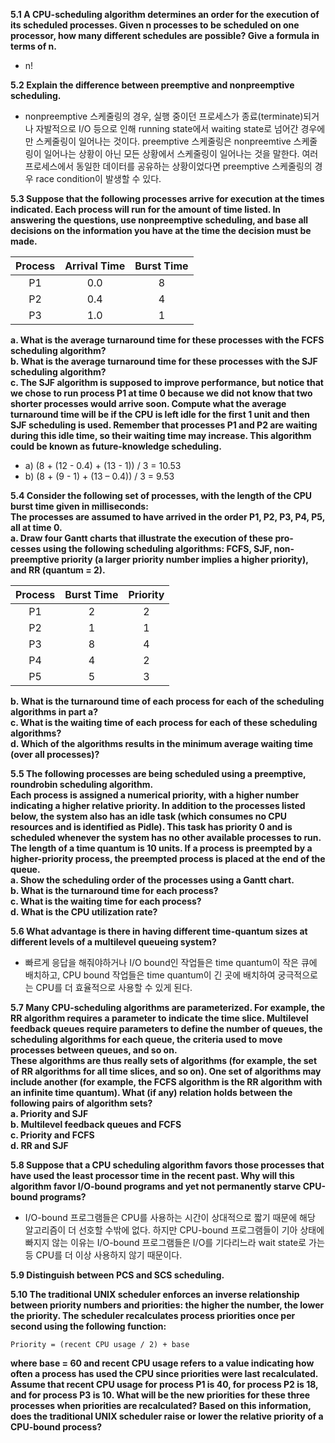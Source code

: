 **5.1 A CPU-scheduling algorithm determines an order for the execution of its scheduled processes. Given n processes to be scheduled on one processor, how many different schedules are possible? Give a formula in terms of n.**  

* n!  

**5.2 Explain the difference between preemptive and nonpreemptive scheduling.**  

* nonpreemptive 스케줄링의 경우, 실행 중이던 프로세스가 종료(terminate)되거나 자발적으로 I/O 등으로 인해 running state에서 waiting state로 넘어간 경우에만 스케줄링이 일어나는 것이다. preemptive 스케줄링은 nonpreemtive 스케줄링이 일어나는 상황이 아닌 모든 상황에서 스케줄링이 일어나는 것을 말한다. 여러 프로세스에서 동일한 데이터를 공유하는 상황이었다면 preemptive 스케줄링의 경우 race condition이 발생할 수 있다.  

**5.3 Suppose that the following processes arrive for execution at the times indicated. Each process will run for the amount of time listed. In answering the questions, use nonpreemptive scheduling, and base all decisions on the information you have at the time the decision must be made.**  

|Process|Arrival Time|Burst Time|
 |:---:|:---:|:---:|
 |P1|0.0|8|
 |P2|0.4|4|
 |P3|1.0|1|
  
**a. What is the average turnaround time for these processes with the FCFS scheduling algorithm?**  
**b. What is the average turnaround time for these processes with the SJF scheduling algorithm?**  
**c. The SJF algorithm is supposed to improve performance, but notice that we chose to run process P1 at time 0 because we did not know that two shorter processes would arrive soon. Compute what the average turnaround time will be if the CPU is left idle for the first 1 unit and then SJF scheduling is used. Remember that processes P1 and P2 are waiting during this idle time, so their waiting time may increase. This algorithm could be known as future-knowledge scheduling.**  

* a) (8 + (12 - 0.4) + (13 - 1)) / 3 = 10.53  
* b) (8 + (9 - 1) + (13 – 0.4)) / 3 = 9.53  

**5.4 Consider the following set of processes, with the length of the CPU burst time given in milliseconds:**  
**The processes are assumed to have arrived in the order P1, P2, P3, P4, P5, all at time 0.**  
**a. Draw four Gantt charts that illustrate the execution of these pro- cesses using the following scheduling algorithms: FCFS, SJF, non-preemptive priority (a larger priority number implies a higher priority), and RR (quantum = 2).**  

|Process|Burst Time|Priority|
 |:---:|:---:|:---:|
 |P1|2|2|
 |P2|1|1|
 |P3|8|4|
 |P4|4|2|
 |P5|5|3|

**b. What is the turnaround time of each process for each of the scheduling algorithms in part a?**  
**c. What is the waiting time of each process for each of these scheduling algorithms?**  
**d. Which of the algorithms results in the minimum average waiting time (over all processes)?**  

**5.5 The following processes are being scheduled using a preemptive, roundrobin scheduling algorithm.**  
**Each process is assigned a numerical priority, with a higher number indicating a higher relative priority. In addition to the processes listed below, the system also has an idle task (which consumes no CPU resources and is identified as Pidle). This task has priority 0 and is scheduled whenever the system has no other available processes to run. The length of a time quantum is 10 units. If a process is preempted by a higher-priority process, the preempted process is placed at the end of the queue.**  
**a. Show the scheduling order of the processes using a Gantt chart.**  
**b. What is the turnaround time for each process?**  
**c. What is the waiting time for each process?**  
**d. What is the CPU utilization rate?**  

**5.6 What advantage is there in having different time-quantum sizes at different levels of a multilevel queueing system?**  

* 빠르게 응답을 해줘야하거나 I/O bound인 작업들은 time quantum이 작은 큐에 배치하고, CPU bound 작업들은 time quantum이 긴 곳에 배치하여 궁극적으로는 CPU를 더 효율적으로 사용할 수 있게 된다.

**5.7 Many CPU-scheduling algorithms are parameterized. For example, the RR algorithm requires a parameter to indicate the time slice. Multilevel feedback queues require parameters to define the number of queues, the scheduling algorithms for each queue, the criteria used to move processes between queues, and so on.**  
**These algorithms are thus really sets of algorithms (for example, the set of RR algorithms for all time slices, and so on). One set of algorithms may include another (for example, the FCFS algorithm is the RR algorithm with an infinite time quantum). What (if any) relation holds between the following pairs of algorithm sets?**  
**a. Priority and SJF**  
**b. Multilevel feedback queues and FCFS**  
**c. Priority and FCFS**  
**d. RR and SJF**  

**5.8 Suppose that a CPU scheduling algorithm favors those processes that have used the least processor time in the recent past. Why will this algorithm favor I/O-bound programs and yet not permanently starve CPU-bound programs?**  

* I/O-bound 프로그램들은 CPU를 사용하는 시간이 상대적으로 짧기 때문에 해당 알고리즘이 더 선호할 수밖에 없다. 하지만 CPU-bound 프로그램들이 기아 상태에 빠지지 않는 이유는 I/O-bound 프로그램들은 I/O를 기다리느라 wait state로 가는 등 CPU를 더 이상 사용하지 않기 때문이다.    

**5.9 Distinguish between PCS and SCS scheduling.**  

**5.10 The traditional UNIX scheduler enforces an inverse relationship between priority numbers and priorities: the higher the number, the lower the priority. The scheduler recalculates process priorities once per second using the following function:**  
```
Priority = (recent CPU usage / 2) + base
```
**where base = 60 and recent CPU usage refers to a value indicating how often a process has used the CPU since priorities were last recalculated. Assume that recent CPU usage for process P1 is 40, for process P2 is 18, and for process P3 is 10. What will be the new priorities for these three processes when priorities are recalculated? Based on this information, does the traditional UNIX scheduler raise or lower the relative priority of a CPU-bound process?**  